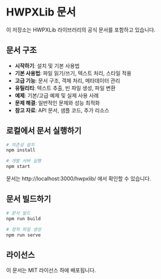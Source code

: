 # HWPXLib 문서

이 저장소는 HWPXLib 라이브러리의 공식 문서를 포함하고 있습니다.

## 문서 구조

- **시작하기**: 설치 및 기본 사용법
- **기본 사용법**: 파일 읽기/쓰기, 텍스트 처리, 스타일 적용
- **고급 기능**: 문서 구조, 객체 처리, 메타데이터 관리
- **유틸리티**: 텍스트 추출, 빈 파일 생성, 파일 변환
- **예제**: 기본/고급 예제 및 실제 사용 사례
- **문제 해결**: 일반적인 문제와 성능 최적화
- **참고 자료**: API 문서, 샘플 코드, 추가 리소스

## 로컬에서 문서 실행하기

```bash
# 의존성 설치
npm install

# 개발 서버 실행
npm start
```

문서는 http://localhost:3000/hwpxlib/ 에서 확인할 수 있습니다.

## 문서 빌드하기

```bash
# 문서 빌드
npm run build

# 정적 파일 생성
npm run serve
```

## 라이선스

이 문서는 MIT 라이선스 하에 배포됩니다.
